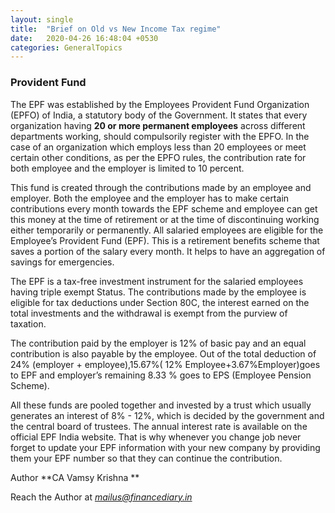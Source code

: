 ```yaml
---
layout: single
title:  "Brief on Old vs New Income Tax regime"
date:   2020-04-26 16:48:04 +0530
categories: GeneralTopics
---
```


### Provident Fund

The EPF was established by the Employees Provident Fund Organization (EPFO) of India, a statutory body of the Government. It states that every organization having **20 or more permanent employees** across different departments working, should compulsorily register with the EPFO. In the case of an organization which employs less than 20 employees or meet certain other conditions, as per the EPFO rules, the contribution rate for both employee and the employer is limited to 10 percent.

This fund is created through the contributions made by an employee and employer. Both the employee and the employer has to make certain contributions every month towards the EPF scheme and employee can get this money at the time of retirement or at the time of discontinuing working either temporarily or permanently. All salaried employees are eligible for the Employee’s Provident Fund (EPF). This is a retirement benefits scheme that saves a portion of the salary every month. It helps to have an aggregation of savings for emergencies.

The EPF is a tax-free investment instrument for the salaried employees having triple exempt Status. The contributions made by the employee is eligible for tax deductions under Section 80C, the interest earned on the total investments and the withdrawal is exempt from the purview of taxation.

The contribution paid by the employer is 12% of basic pay and an equal contribution is also payable by the employee. Out of the total deduction of 24% (employer + employee),15.67%( 12% Employee+3.67%Employer)goes to EPF and employer’s remaining 8.33 % goes to EPS (Employee Pension Scheme).

All these funds are pooled together and invested by a trust which usually generates an interest of 8% - 12%, which is decided by the government and the central board of trustees. The annual interest rate is available on the official EPF India website. That is why whenever you change job never forget to update your EPF information with your new company by providing them your EPF number so that they can continue the contribution.


Author 
**CA Vamsy Krishna **

Reach the Author at *mailus@financediary.in*
